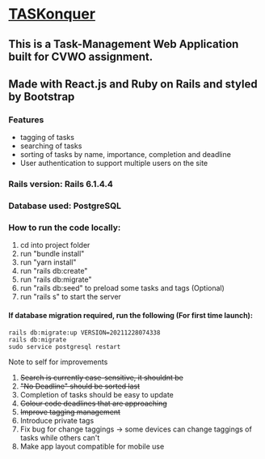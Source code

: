 # [TASKonquer](https://taskonquer-app.herokuapp.com/)
## This is a Task-Management Web Application built for CVWO assignment.

## Made with React.js and Ruby on Rails and styled by Bootstrap

### Features
- tagging of tasks
- searching of tasks
- sorting of tasks by name, importance, completion and deadline
- User authentication to support multiple users on the site

### Rails version: Rails 6.1.4.4

### Database used: PostgreSQL

### How to run the code locally:
1) cd into project folder
2) run "bundle install"
3) run "yarn install"
4) run "rails db:create"
5) run "rails db:migrate"
6) run "rails db:seed" to preload some tasks and tags (Optional)
7) run "rails s" to start the server

#### If database migration required, run the following (For first time launch):
```
rails db:migrate:up VERSION=20211228074338
rails db:migrate
sudo service postgresql restart
```

Note to self for improvements
1) <del>Search is currently case-sensitive, it shouldnt be</del>
2) <del>"No Deadline" should be sorted last</del>
3) Completion of tasks should be easy to update
4) <del>Colour code deadlines that are approaching</del>
5) <del>Improve tagging management</del>
6) Introduce private tags
7) Fix bug for change taggings -> some devices can change taggings of tasks while others can't
8) Make app layout compatible for mobile use
